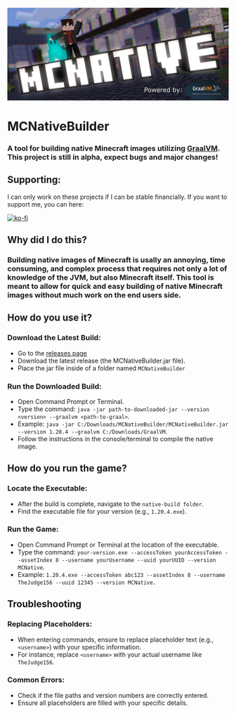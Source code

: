 ![banner](https://github.com/thejudge156/MCNativeBuilder/blob/refactor/MCNativeBanner.png)

# MCNativeBuilder

### A tool for building native Minecraft images utilizing [GraalVM](https://github.com/oracle/graal). This project is still in alpha, expect bugs and major changes!

## Supporting:
I can only work on these projects if I can be stable financially. If you want to support me, you can here:

[![ko-fi](https://ko-fi.com/img/githubbutton_sm.svg)](https://ko-fi.com/N4N1S0WVY)

## Why did I do this?
### Building native images of Minecraft is usally an annoying, time consuming, and complex process that requires not only a lot of knowledge of the JVM, but also Minecraft itself. This tool is meant to allow for quick and easy building of native Minecraft images without much work on the end users side.

## How do you use it?
### Download the Latest Build:
* Go to the [releases page](https://github.com/thejudge156/MCNativeBuilder/releases)
* Download the latest release (the MCNativeBuilder.jar file).
* Place the jar file inside of a folder named ``MCNativeBuilder``

### Run the Downloaded Build:
* Open Command Prompt or Terminal.
* Type the command: ``java -jar path-to-downloaded-jar --version <version> --graalvm <path-to-graal>``.
* Example: ``java -jar C:/Downloads/MCNativeBuilder/MCNativeBuilder.jar --version 1.20.4 --graalvm C:/Downloads/GraalVM``.
* Follow the instructions in the console/terminal to compile the native image.

## How do you run the game?
### Locate the Executable:
* After the build is complete, navigate to the ``native-build folder``.
* Find the executable file for your version (e.g., ``1.20.4.exe``).

### Run the Game:
* Open Command Prompt or Terminal at the location of the executable.
* Type the command: ``your-version.exe --accessToken yourAccessToken --assetIndex 8 --username yourUsername --uuid yourUUID --version MCNative``.
* Example: ``1.20.4.exe --accessToken abc123 --assetIndex 8 --username TheJudge156 --uuid 12345 --version MCNative.``

## Troubleshooting
### Replacing Placeholders:
* When entering commands, ensure to replace placeholder text (e.g., ``<username>``) with your specific information.
* For instance, replace ``<username>`` with your actual username like ``TheJudge156``.

### Common Errors:
* Check if the file paths and version numbers are correctly entered.
* Ensure all placeholders are filled with your specific details.
